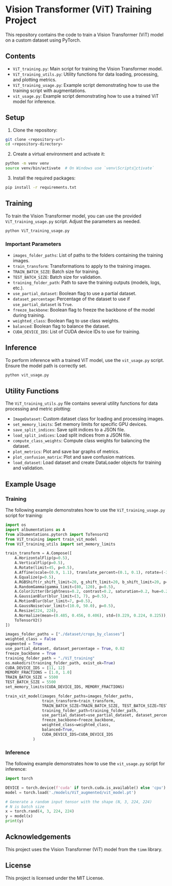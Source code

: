 
# Vision Transformer (ViT) Training Project

This repository contains the code to train a Vision Transformer (ViT) model on a custom dataset using PyTorch.

## Contents

- `ViT_training.py`: Main script for training the Vision Transformer model.
- `ViT_training_utils.py`: Utility functions for data loading, processing, and plotting metrics.
- `ViT_training_usage.py`: Example script demonstrating how to use the training script with augmentations.
- `vit_usage.py`: Example script demonstrating how to use a trained ViT model for inference.

## Setup

1. Clone the repository:

```sh
git clone <repository-url>
cd <repository-directory>
```

2. Create a virtual environment and activate it:

```sh
python -m venv venv
source venv/bin/activate  # On Windows use `venv\Scriptsctivate`
```

3. Install the required packages:

```sh
pip install -r requirements.txt
```

## Training

To train the Vision Transformer model, you can use the provided `ViT_training_usage.py` script. Adjust the parameters as needed.

```sh
python ViT_training_usage.py
```

### Important Parameters

- `images_folder_paths`: List of paths to the folders containing the training images.
- `train_transform`: Transformations to apply to the training images.
- `TRAIN_BATCH_SIZE`: Batch size for training.
- `TEST_BATCH_SIZE`: Batch size for validation.
- `training_folder_path`: Path to save the training outputs (models, logs, etc.).
- `use_partial_dataset`: Boolean flag to use a partial dataset.
- `dataset_percentage`: Percentage of the dataset to use if `use_partial_dataset` is `True`.
- `freeze_backbone`: Boolean flag to freeze the backbone of the model during training.
- `weighted_class`: Boolean flag to use class weights.
- `balanced`: Boolean flag to balance the dataset.
- `CUDA_DEVICE_IDS`: List of CUDA device IDs to use for training.

## Inference

To perform inference with a trained ViT model, use the `vit_usage.py` script. Ensure the model path is correctly set.

```sh
python vit_usage.py
```

## Utility Functions

The `ViT_training_utils.py` file contains several utility functions for data processing and metric plotting:

- `ImageDataset`: Custom dataset class for loading and processing images.
- `set_memory_limits`: Set memory limits for specific GPU devices.
- `save_split_indices`: Save split indices to a JSON file.
- `load_split_indices`: Load split indices from a JSON file.
- `compute_class_weights`: Compute class weights for balancing the dataset.
- `plot_metrics`: Plot and save bar graphs of metrics.
- `plot_confusion_matrix`: Plot and save confusion matrices.
- `load_dataset`: Load dataset and create DataLoader objects for training and validation.

## Example Usage

### Training

The following example demonstrates how to use the `ViT_training_usage.py` script for training:

```python
import os
import albumentations as A
from albumentations.pytorch import ToTensorV2
from ViT_training import train_vit_model
from ViT_training_utils import set_memory_limits

train_transform = A.Compose([
    A.HorizontalFlip(p=0.5),
    A.VerticalFlip(p=0.5),
    A.Rotate(limit=45, p=0.5),
    A.Affine(scale=(0.9, 1.1), translate_percent=(0.1, 0.1), rotate=(-30, 30), shear=(-15, 15), p=0.5),
    A.Equalize(p=0.5),
    A.RGBShift(r_shift_limit=20, g_shift_limit=20, b_shift_limit=20, p=0.5),
    A.RandomGamma(gamma_limit=(80, 120), p=0.5),
    A.ColorJitter(brightness=0.2, contrast=0.2, saturation=0.2, hue=0.2, p=0.5),
    A.GaussianBlur(blur_limit=(3, 7), p=0.5),
    A.MotionBlur(blur_limit=7, p=0.5),
    A.GaussNoise(var_limit=(10.0, 50.0), p=0.5),
    A.Resize(224, 224),
    A.Normalize(mean=(0.485, 0.456, 0.406), std=(0.229, 0.224, 0.225)),
    ToTensorV2()
])

images_folder_paths = ["./dataset/crops_by_classes"]
weighted_class = False
augmented = True
use_partial_dataset, dataset_percentage = True, 0.02
freeze_backbone = True
training_folder_path = "./ViT_training"
os.makedirs(training_folder_path, exist_ok=True)
CUDA_DEVICE_IDS = [11, 12]
MEMORY_FRACTIONS = [1.0, 1.0]
TRAIN_BATCH_SIZE = 5500
TEST_BATCH_SIZE = 5500
set_memory_limits(CUDA_DEVICE_IDS, MEMORY_FRACTIONS)

train_vit_model(images_folder_paths=images_folder_paths,
                train_transform=train_transform,
                TRAIN_BATCH_SIZE=TRAIN_BATCH_SIZE, TEST_BATCH_SIZE=TEST_BATCH_SIZE,
                training_folder_path=training_folder_path,
                use_partial_dataset=use_partial_dataset, dataset_percentage=dataset_percentage,
                freeze_backbone=freeze_backbone, 
                weighted_class=weighted_class,
                balanced=True,
                CUDA_DEVICE_IDS=CUDA_DEVICE_IDS
            )
```

### Inference

The following example demonstrates how to use the `vit_usage.py` script for inference:

```python
import torch

DEVICE = torch.device(f'cuda' if torch.cuda.is_available() else 'cpu')
model = torch.load('./models/ViT_augmented/vit_model.pt')

# Generate a random input tensor with the shape (N, 3, 224, 224)
# N is batch size
x = torch.rand(4, 3, 224, 224)
y = model(x)
print(y)
```

## Acknowledgements

This project uses the Vision Transformer (ViT) model from the `timm` library.

## License

This project is licensed under the MIT License.
